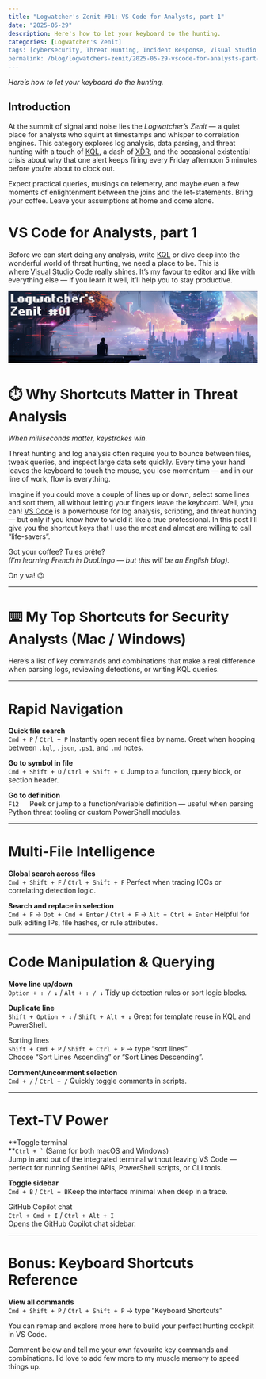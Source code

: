 ```yaml
---
title: "Logwatcher's Zenit #01: VS Code for Analysts, part 1"
date: "2025-05-29"
description: Here's how to let your keyboard to the hunting.
categories: [Logwatcher's Zenit]
tags: [cybersecurity, Threat Hunting, Incident Response, Visual Studio Code, Key commands]
permalink: /blog/logwatchers-zenit/2025-05-29-vscode-for-analysts-part-1.html
---
```


_Here’s how to let your keyboard do the hunting._

## Introduction

At the summit of signal and noise lies the _Logwatcher’s Zenit_ — a quiet place for analysts who squint at timestamps and whisper to correlation engines. This category explores log analysis, data parsing, and threat hunting with a touch of [KQL](https://learn.microsoft.com/en-us/kusto/query/?view=microsoft-fabric&wt.mc_id=MVP_387063), a dash of [XDR](https://www.microsoft.com/sv-se/security/business/siem-and-xdr/microsoft-defender-xdr/?wt.mc_id=MVP_387063), and the occasional existential crisis about why that one alert keeps firing every Friday afternoon 5 minutes before you’re about to clock out.

Expect practical queries, musings on telemetry, and maybe even a few moments of enlightenment between the joins and the let-statements. Bring your coffee. Leave your assumptions at home and come alone.

# VS Code for Analysts, part 1

Before we can start doing any analysis, write [KQL](https://learn.microsoft.com/en-us/kusto/query/?view=microsoft-fabric&wt.mc_id=MVP_387063) or dive deep into the wonderful world of threat hunting, we need a place to be. This is where [Visual Studio Code](https://code.visualstudio.com/) really shines. It’s my favourite editor and like with everything else — if you learn it well, it’ll help you to stay productive.

![The Logwatcher](/assets/img/blog/2025-05-29-logwatchers-zenit-01/ThreatHunter%20Chronicles%20Logwatchers%20Zenit%2001.png)

# ⏱️ Why Shortcuts Matter in Threat Analysis

_When milliseconds matter, keystrokes win._

Threat hunting and log analysis often require you to bounce between files, tweak queries, and inspect large data sets quickly. Every time your hand leaves the keyboard to touch the mouse, you lose momentum — and in our line of work, flow is everything.

Imagine if you could move a couple of lines up or down, select some lines and sort them, all without letting your fingers leave the keyboard. Well, you can! [VS Code](https://code.visualstudio.com/) is a powerhouse for log analysis, scripting, and threat hunting — but only if you know how to wield it like a true professional. In this post I’ll give you the shortcut keys that I use the most and almost are willing to call “life-savers”.

Got your coffee? Tu es prête?  
_(I’m learning French in DuoLingo — but this will be an English blog)._

On y va! 😉

---
# ⌨️ My Top Shortcuts for Security Analysts (Mac / Windows)

Here’s a list of key commands and combinations that make a real difference when parsing logs, reviewing detections, or writing KQL queries.

---
# Rapid Navigation

**Quick file search**  
`Cmd + P` / `Ctrl + P` Instantly open recent files by name. Great when hopping between `.kql`, `.json`, `.ps1`, and `.md` notes.

**Go to symbol in file**  
`Cmd + Shift + O` / `Ctrl + Shift + O` Jump to a function, query block, or section header.

**Go to definition**  
`F12   `Peek or jump to a function/variable definition — useful when parsing Python threat tooling or custom PowerShell modules.

---
# Multi-File Intelligence

**Global search across files**  
`Cmd + Shift + F` / `Ctrl + Shift + F` Perfect when tracing IOCs or correlating detection logic.

**Search and replace in selection**  
`Cmd + F` → `Opt + Cmd + Enter` / `Ctrl + F` → `Alt + Ctrl + Enter` Helpful for bulk editing IPs, file hashes, or rule attributes.

---
# Code Manipulation & Querying

**Move line up/down**  
`Option + ↑ / ↓` / `Alt + ↑ / ↓` Tidy up detection rules or sort logic blocks.

**Duplicate line**  
`Shift + Option + ↓` / `Shift + Alt + ↓` Great for template reuse in KQL and PowerShell.

Sorting lines  
`Shift + Cmd + P` / `Shift + Ctrl + P` → type “sort lines”  
Choose “Sort Lines Ascending” or “Sort Lines Descending”.

**Comment/uncomment selection**  
`Cmd + /` / `Ctrl + /` Quickly toggle comments in scripts.

---
# Text-TV Power

**Toggle terminal  
**`` Ctrl + ` `` (Same for both macOS and Windows)  
Jump in and out of the integrated terminal without leaving VS Code — perfect for running Sentinel APIs, PowerShell scripts, or CLI tools.

**Toggle sidebar**  
`Cmd + B` / `Ctrl + B`Keep the interface minimal when deep in a trace.

GitHub Copilot chat  
`Ctrl + Cmd + I` / `Ctrl + Alt + I`  
Opens the GitHub Copilot chat sidebar.

---
# Bonus: Keyboard Shortcuts Reference

**View all commands**  
`Cmd + Shift + P` / `Ctrl + Shift + P` → type “Keyboard Shortcuts”

You can remap and explore more here to build your perfect hunting cockpit in VS Code.

Comment below and tell me your own favourite key commands and combinations. I’d love to add few more to my muscle memory to speed things up.
